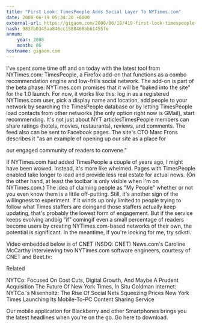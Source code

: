 ```yaml
---
title: "First Look: TimesPeople Adds Social Layer To NYTimes.com"
date: 2008-06-19 05:34:20 +0000
external-url: https://gigaom.com/2008/06/18/419-first-look-timespeople-adds-social-layer-to-nytimescom/
hash: 983fb0345aa846cc1588468bb61455fe
annum:
    year: 2008
    month: 06
hostname: gigaom.com
---
```


I've spent some time off and on today with the latest tool from NYTimes.com: TimesPeople, a Firefox add-on that functions as a combo recommendation engine and low-frills social network. The add-on is part of the beta phase: NYTimes.com promises that it will be "baked into the site" for the 1.0 launch. For now, it works like this: log in as a registered NYTimes.com user, pick a display name and location, add people to your network by searching the TimesPeople database or by letting TimesPeople load contacts from other networks (the only option right now is GMail), start recommending. It's not just about NYT articlesTimesPeople members can share ratings (hotels, movies, restaurants), reviews, and comments. The feed also can be sent to Facebook pages. The site's CTO Marc Frons describes it "as an example of opening up our site as a place for

our engaged community of readers to convene." 



If NYTimes.com had added TimesPeople a couple of years ago, I might have been wowed. Instead, it's more like whelmed. Pages with TimesPeople enabled take longer to load and provide less real estate for actual news. (On the other hand, at least the toolbar is only visible when I'm on NYTimes.com.) The idea of claiming people as "My People" whether or not you even know them is a little off-putting. Still, it's another sign of the willingness to experiment. If it winds up only limited to people trying to follow what Times staffers are doingand those staffers actually keep updating, that's probably the lowest form of engagement. But if the service keeps evolving andbig "if" comingif even a small percentage of readers become users by creating NYTimes.com-based networks of their own, the potential is significant. In the meantime, if you're looking for me, try sdkstl. 



Video embedded below is of CNET (NSDQ: CNET) News.com's Caroline McCarthy interviewing two NYTimes.com software engineers, courtesy of CNET and Beet.tv: 






Related


NYTCo: Focused On Cost Cuts, Digital Growth, And Maybe A Prudent Acquisition
The Future Of New York Times, In Situ
Goldman Internet: NYTCo.'s Nisenholtz: The Rise Of Social Nets Squeezing Prices
New York Times Launching Its Mobile-To-PC Content Sharing Service


Our mobile application for Blackberry and other Smartphones brings you the latest headlines when you're on the go. Go here to download.

